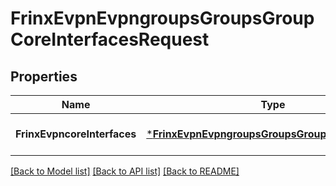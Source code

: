 # FrinxEvpnEvpngroupsGroupsGroupCoreInterfacesRequest

## Properties
Name | Type | Description | Notes
------------ | ------------- | ------------- | -------------
**FrinxEvpncoreInterfaces** | [***FrinxEvpnEvpngroupsGroupsGroupCoreInterfaces**](frinx.evpn.evpngroups.groups.group.CoreInterfaces.md) |  | [optional] [default to null]

[[Back to Model list]](../README.md#documentation-for-models) [[Back to API list]](../README.md#documentation-for-api-endpoints) [[Back to README]](../README.md)


